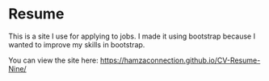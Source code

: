 # Resume

This is a site I use for applying to jobs. I made it using bootstrap because I wanted to improve my skills in bootstrap.

You can view the site here: 
https://hamzaconnection.github.io/CV-Resume-Nine/

